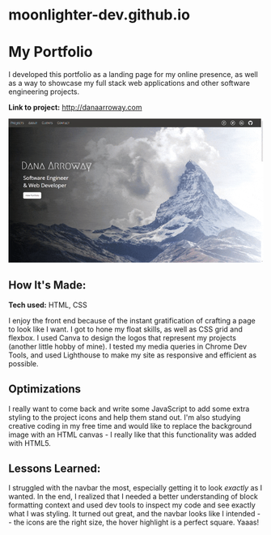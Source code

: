 # moonlighter-dev.github.io

# My Portfolio
I developed this portfolio as a landing page for my online presence, as well as a way to showcase my full stack web applications and other software engineering projects.

**Link to project:** http://danaarroway.com

![portfolio gif](/images/portfolio-aug2022.gif)

## How It's Made:

**Tech used:** HTML, CSS

I enjoy the front end because of the instant gratification of crafting a page to look like I want. I got to hone my float skills, as well as CSS grid and flexbox. I used Canva to design the logos that represent my projects (another little hobby of mine). I tested my media queries in Chrome Dev Tools, and used Lighthouse to make my site as responsive and efficient as possible.

## Optimizations

I really want to come back and write some JavaScript to add some extra styling to the project icons and help them stand out. I'm also studying creative coding in my free time and would like to replace the background image with an HTML canvas - I really like that this functionality was added with HTML5.

## Lessons Learned:

I struggled with the navbar the most, especially getting it to look *exactly* as I wanted. In the end, I realized that I needed a better understanding of block formatting context and used dev tools to inspect my code and see exactly what I was styling. It turned out great, and the navbar looks like I intended -- the icons are the right size, the hover highlight is a perfect square. Yaaas!
